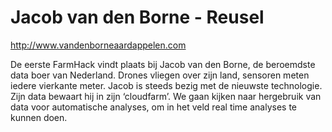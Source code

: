 # Jacob van den Borne - Reusel
http://www.vandenborneaardappelen.com

De eerste FarmHack vindt plaats bij Jacob van den Borne, de beroemdste data boer van Nederland. Drones vliegen over zijn land, sensoren meten iedere vierkante meter. Jacob is steeds bezig met de nieuwste technologie. Zijn data bewaart hij in zijn ‘cloudfarm’. We gaan kijken naar hergebruik van data voor automatische analyses, om in het veld real time analyses te kunnen doen.
